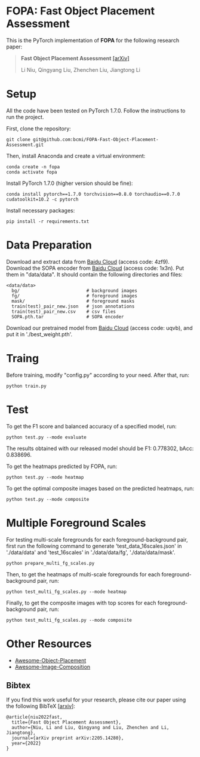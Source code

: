 **FOPA: Fast Object Placement Assessment**
=====
This is the PyTorch implementation of **FOPA** for the following research paper:
> **Fast Object Placement Assessment**  [[arXiv]](https://arxiv.org/pdf/2205.14280.pdf)<br>
>
> Li Niu, Qingyang Liu, Zhenchen Liu, Jiangtong Li


# Setup
All the code have been tested on PyTorch 1.7.0. Follow the instructions to run the project.

First, clone the repository:
```
git clone git@github.com:bcmi/FOPA-Fast-Object-Placement-Assessment.git
```
Then, install Anaconda and create a virtual environment:
```
conda create -n fopa
conda activate fopa
```
Install PyTorch 1.7.0 (higher version should be fine):
```
conda install pytorch==1.7.0 torchvision==0.8.0 torchaudio==0.7.0 cudatoolkit=10.2 -c pytorch
```
Install necessary packages:
```
pip install -r requirements.txt
```


# Data Preparation
Download and extract data from [Baidu Cloud](https://pan.baidu.com/s/10JBpXBMZybEl5FTqBlq-hQ) (access code: 4zf9).
Download the SOPA encoder from [Baidu Cloud](https://pan.baidu.com/s/1hQGm3ryRONRZpNpU66SJZA) (access code: 1x3n). 
Put them in "data/data". It should contain the following directories and files:
```
<data/data>
  bg/                         # background images
  fg/                         # foreground images
  mask/                       # foreground masks
  train(test)_pair_new.json   # json annotations 
  train(test)_pair_new.csv    # csv files
  SOPA.pth.tar                # SOPA encoder
```

Download our pretrained model from [Baidu Cloud](https://pan.baidu.com/s/15-OBaYE0CF-nDoJrNcCRaw) (access code: uqvb), and put it in './best_weight.pth'.

# Traing
Before training, modify "config.py" according to your need. After that, run:
```
python train.py
```

# Test
To get the F1 score and balanced accuracy of a specified model, run:
```
python test.py --mode evaluate 
```

The results obtained with our released model should be F1: 0.778302, bAcc: 0.838696.


To get the heatmaps predicted by FOPA, run:
```
python test.py --mode heatmap
```

To get the optimal composite images based on the predicted heatmaps, run:
```
python test.py --mode composite
```


# Multiple Foreground Scales
For testing multi-scale foregrounds for each foreground-background pair, first run the following command to generate 'test_data_16scales.json' in './data/data' and 'test_16scales' in './data/data/fg', './data/data/mask'.
```
python prepare_multi_fg_scales.py
```

Then, to get the heatmaps of multi-scale foregrounds for each foreground-background pair, run:
```
python test_multi_fg_scales.py --mode heatmap
```

Finally, to get the composite images with top scores for each foreground-background pair, run:
```
python test_multi_fg_scales.py --mode composite
```

# Other Resources

+ [Awesome-Object-Placement](https://github.com/bcmi/Awesome-Object-Placement)
+ [Awesome-Image-Composition](https://github.com/bcmi/Awesome-Image-Composition)


## Bibtex

If you find this work useful for your research, please cite our paper using the following BibTeX  [[arxiv](https://arxiv.org/pdf/2107.01889.pdf)]:

```
@article{niu2022fast,
  title={Fast Object Placement Assessment},
  author={Niu, Li and Liu, Qingyang and Liu, Zhenchen and Li, Jiangtong},
  journal={arXiv preprint arXiv:2205.14280},
  year={2022}
}
```
